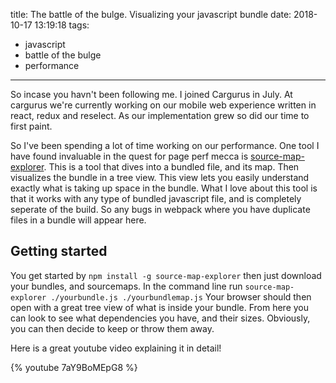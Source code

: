 title: The battle of the bulge. Visualizing your javascript bundle
date: 2018-10-17 13:19:18
tags:
- javascript
- battle of the bulge
- performance
---

So incase you havn't been following me. I joined Cargurus in July. At cargurus we're currently working on our mobile web experience written in react, redux and reselect. As our implementation grew so did our time to first paint.

<!-- more -->

So I've been spending a lot of time working on our performance. One tool I have found invaluable in the quest for page perf mecca is [source-map-explorer](https://www.npmjs.com/package/source-map-explorer). This is a tool that dives into a bundled file, and its map. Then visualizes the bundle in a tree view. This view lets you easily understand exactly what is taking up space in the bundle. What I love about this tool is that it works with any type of bundled javascript file, and is completely seperate of the build. So any bugs in webpack where you have duplicate files in a bundle will appear here.


## Getting started

You get started by `npm install -g source-map-explorer` then just download your bundles, and sourcemaps. In the command line run `source-map-explorer ./yourbundle.js ./yourbundlemap.js` Your browser should then open with a great tree view of what is inside your bundle. From here you can look to see what dependencies you have, and their sizes. Obviously, you can then decide to keep or throw them away.  

Here is a great youtube video explaining it in detail!


{% youtube 7aY9BoMEpG8 %}